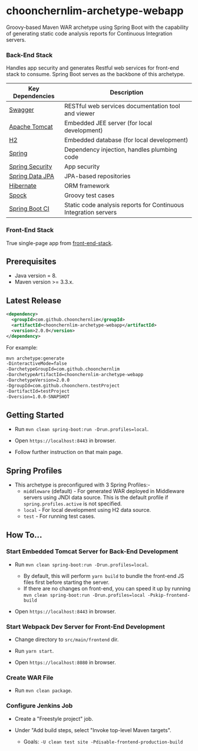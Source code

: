 # choonchernlim-archetype-webapp

Groovy-based Maven WAR archetype using Spring Boot with the capability of generating static code analysis reports for Continuous Integration servers. 

### Back-End Stack

Handles app security and generates Restful web services for front-end stack to consume. Spring Boot serves as the backbone of this archetype.

|  Key Dependencies                                                             | Description                                                             |
|-------------------------------------------------------------------------------|-------------------------------------------------------------------------|
|[Swagger](https://swagger.io/swagger-ui/)                                      |RESTful web services documentation tool and viewer                       |
|[Apache Tomcat](https://tomcat.apache.org/)                                    |Embedded JEE server (for local development)                              |
|[H2](http://www.h2database.com/html/main.html)                                 |Embedded database (for local development)                                |
|[Spring](http://projects.spring.io/spring-framework/)                          |Dependency injection, handles plumbing code                              |
|[Spring Security](http://projects.spring.io/spring-security/)                  |App security                                                             |
|[Spring Data JPA](http://projects.spring.io/spring-data-jpa/)                  |JPA-based repositories                                                   |
|[Hibernate](http://hibernate.org/orm/)                                         |ORM framework                                                            |
|[Spock](https://github.com/spockframework/spock)                               |Groovy test cases                                                        |
|[Spring Boot CI](https://github.com/choonchernlim/spring-boot-ci)              |Static code analysis reports for Continuous Integration servers          |

### Front-End Stack

True single-page app from [front-end-stack](https://github.com/choonchernlim/front-end-stack).

## Prerequisites

* Java version = 8.
* Maven version >= 3.3.x.

## Latest Release

```xml
<dependency>
  <groupId>com.github.choonchernlim</groupId>
  <artifactId>choonchernlim-archetype-webapp</artifactId>
  <version>2.0.0</version>
</dependency>
```

For example:

```bash
mvn archetype:generate 
-DinteractiveMode=false 
-DarchetypeGroupId=com.github.choonchernlim 
-DarchetypeArtifactId=choonchernlim-archetype-webapp 
-DarchetypeVersion=2.0.0
-DgroupId=com.github.choonchern.testProject 
-DartifactId=testProject 
-Dversion=1.0.0-SNAPSHOT
```

## Getting Started

* Run `mvn clean spring-boot:run -Drun.profiles=local`.

* Open `https://localhost:8443` in browser.

* Follow further instruction on that main page.

## Spring Profiles

* This archetype is preconfigured with 3 Spring Profiles:-
    * `middleware` (default) - For generated WAR deployed in Middleware servers using JNDI data source. This is the default profile if `spring.profiles.active` is not specified.
    * `local` - For local development using H2 data source.
    * `test` - For running test cases.

## How To...

### Start Embedded Tomcat Server for Back-End Development

* Run `mvn clean spring-boot:run -Drun.profiles=local`.
    * By default, this will perform `yarn build` to bundle the front-end JS files first before starting the server.
    * If there are no changes on front-end, you can speed it up by running `mvn clean spring-boot:run -Drun.profiles=local -Pskip-frontend-build`
    
* Open `https://localhost:8443` in browser.

### Start Webpack Dev Server for Front-End Development

* Change directory to `src/main/frontend` dir.

* Run `yarn start`.
    
* Open `https://localhost:8080` in browser. 
 
### Create WAR File

* Run `mvn clean package`.

### Configure Jenkins Job

* Create a "Freestyle project" job.

* Under "Add build steps, select "Invoke top-level Maven targets".
    * Goals: `-U clean test site -Pdisable-frontend-production-build`
    